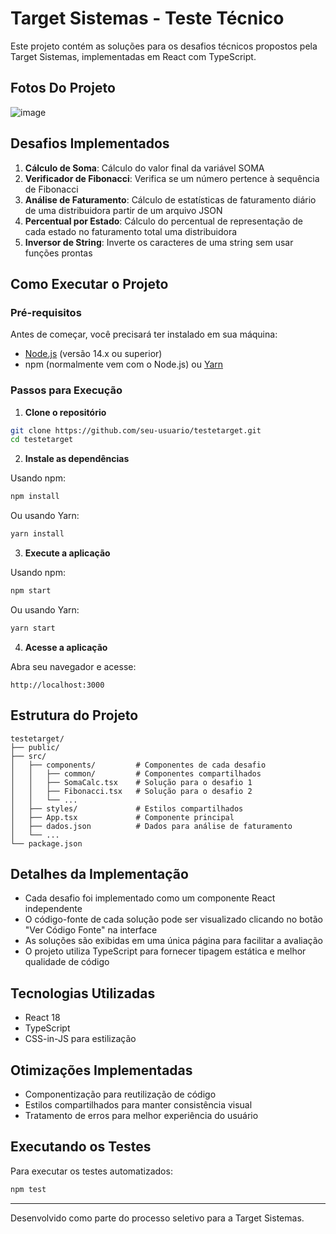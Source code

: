 # Target Sistemas - Teste Técnico

Este projeto contém as soluções para os desafios técnicos propostos pela Target Sistemas, implementadas em React com TypeScript.

## Fotos Do Projeto

![image](https://github.com/user-attachments/assets/4e77a044-31bc-4cda-9d70-3c82db551072)


## Desafios Implementados

1. **Cálculo de Soma**: Cálculo do valor final da variável SOMA
2. **Verificador de Fibonacci**: Verifica se um número pertence à sequência de Fibonacci
3. **Análise de Faturamento**: Cálculo de estatísticas de faturamento diário de uma distribuidora partir de um arquivo JSON
4. **Percentual por Estado**: Cálculo do percentual de representação de cada estado no faturamento total  uma distribuidora
5. **Inversor de String**: Inverte os caracteres de uma string sem usar funções prontas

## Como Executar o Projeto

### Pré-requisitos

Antes de começar, você precisará ter instalado em sua máquina:
- [Node.js](https://nodejs.org/) (versão 14.x ou superior)
- npm (normalmente vem com o Node.js) ou [Yarn](https://yarnpkg.com/)

### Passos para Execução

1. **Clone o repositório**

```bash
git clone https://github.com/seu-usuario/testetarget.git
cd testetarget
```

2. **Instale as dependências**

Usando npm:
```bash
npm install
```

Ou usando Yarn:
```bash
yarn install
```

3. **Execute a aplicação**

Usando npm:
```bash
npm start
```

Ou usando Yarn:
```bash
yarn start
```

4. **Acesse a aplicação**

Abra seu navegador e acesse:
```
http://localhost:3000
```

## Estrutura do Projeto

```
testetarget/
├── public/
├── src/
│   ├── components/         # Componentes de cada desafio
│   │   ├── common/         # Componentes compartilhados
│   │   ├── SomaCalc.tsx    # Solução para o desafio 1
│   │   ├── Fibonacci.tsx   # Solução para o desafio 2
│   │   └── ...
│   ├── styles/             # Estilos compartilhados
│   ├── App.tsx             # Componente principal
│   ├── dados.json          # Dados para análise de faturamento
│   └── ...
└── package.json
```

## Detalhes da Implementação

- Cada desafio foi implementado como um componente React independente
- O código-fonte de cada solução pode ser visualizado clicando no botão "Ver Código Fonte" na interface
- As soluções são exibidas em uma única página para facilitar a avaliação
- O projeto utiliza TypeScript para fornecer tipagem estática e melhor qualidade de código

## Tecnologias Utilizadas

- React 18
- TypeScript
- CSS-in-JS para estilização

## Otimizações Implementadas

- Componentização para reutilização de código
- Estilos compartilhados para manter consistência visual
- Tratamento de erros para melhor experiência do usuário

## Executando os Testes

Para executar os testes automatizados:

```bash
npm test
```

---

Desenvolvido como parte do processo seletivo para a Target Sistemas.
